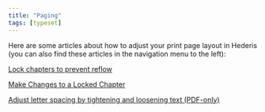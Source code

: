 ```yaml
---
title: "Paging"
tags: [typeset]
---
```

 
<html><body><section data-type="chapter" class="hsecchapter" data-hederis-type="hsecchapter" id="intro-paging" data-pi-attrs="id: intro-paging; data-tags: typeset;" role="doc-chapter" data-tags="typeset" data-author-name=" " data-book-title=" " title="Paging"><p class="hblkp" data-hederis-type="hblkp" id="pMgXUsvUp">Here are some articles about how to adjust your print page layout in Hederis (you can also find these articles in the navigation menu to the left): </p><p class="hblkp" data-hederis-type="hblkp" id="pt9Q7JIzA"><a href="{% link _docs/page-locking.md %}" data-hederis-type="hspana" id="psqmNT5Fq"><span class="Hyperlink" data-hederis-type="hspnspan" id="praA4uBss">Lock chapters to prevent reflow</span></a></p><p class="hblkp" data-hederis-type="hblkp" id="pTG1Q6CqC"><a href="{% link _docs/locked-changes.md %}" data-hederis-type="hspana" id="pM5PZLUVt"><span class="Hyperlink" data-hederis-type="hspnspan" id="pyO1uCNsb">Make Changes to a Locked Chapter</span></a></p><p class="hblkp" data-hederis-type="hblkp" id="pn0mEYcd2"><a href="{% link _docs/page-layout-menu.md %}" data-hederis-type="hspana" id="pt0Usf9dI"><span class="Hyperlink" data-hederis-type="hspnspan" id="pDTqsKLAC">Adjust letter spacing by tightening and loosening text (PDF-only)</span></a></p></section></body></html>
